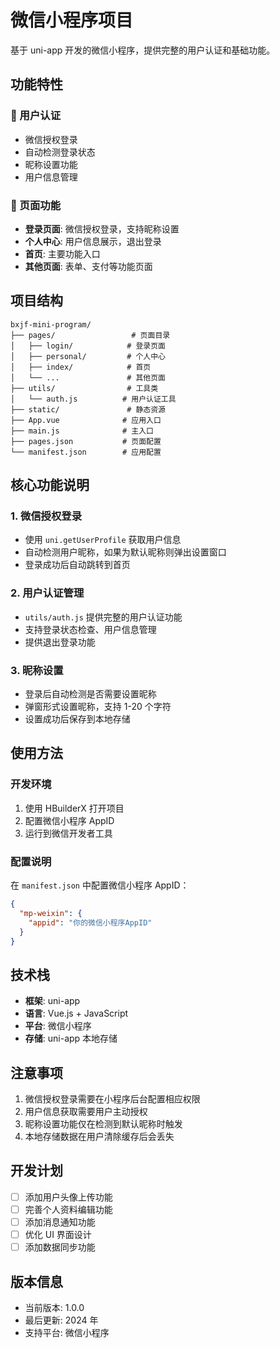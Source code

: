 # 微信小程序项目

基于 uni-app 开发的微信小程序，提供完整的用户认证和基础功能。

## 功能特性

### 🔐 用户认证

- 微信授权登录
- 自动检测登录状态
- 昵称设置功能
- 用户信息管理

### 📱 页面功能

- **登录页面**: 微信授权登录，支持昵称设置
- **个人中心**: 用户信息展示，退出登录
- **首页**: 主要功能入口
- **其他页面**: 表单、支付等功能页面

## 项目结构

```
bxjf-mini-program/
├── pages/                 # 页面目录
│   ├── login/            # 登录页面
│   ├── personal/         # 个人中心
│   ├── index/            # 首页
│   └── ...               # 其他页面
├── utils/                # 工具类
│   └── auth.js          # 用户认证工具
├── static/               # 静态资源
├── App.vue              # 应用入口
├── main.js              # 主入口
├── pages.json           # 页面配置
└── manifest.json        # 应用配置
```

## 核心功能说明

### 1. 微信授权登录

- 使用 `uni.getUserProfile` 获取用户信息
- 自动检测用户昵称，如果为默认昵称则弹出设置窗口
- 登录成功后自动跳转到首页

### 2. 用户认证管理

- `utils/auth.js` 提供完整的用户认证功能
- 支持登录状态检查、用户信息管理
- 提供退出登录功能

### 3. 昵称设置

- 登录后自动检测是否需要设置昵称
- 弹窗形式设置昵称，支持 1-20 个字符
- 设置成功后保存到本地存储

## 使用方法

### 开发环境

1. 使用 HBuilderX 打开项目
2. 配置微信小程序 AppID
3. 运行到微信开发者工具

### 配置说明

在 `manifest.json` 中配置微信小程序 AppID：

```json
{
  "mp-weixin": {
    "appid": "你的微信小程序AppID"
  }
}
```

## 技术栈

- **框架**: uni-app
- **语言**: Vue.js + JavaScript
- **平台**: 微信小程序
- **存储**: uni-app 本地存储

## 注意事项

1. 微信授权登录需要在小程序后台配置相应权限
2. 用户信息获取需要用户主动授权
3. 昵称设置功能仅在检测到默认昵称时触发
4. 本地存储数据在用户清除缓存后会丢失

## 开发计划

- [ ] 添加用户头像上传功能
- [ ] 完善个人资料编辑功能
- [ ] 添加消息通知功能
- [ ] 优化 UI 界面设计
- [ ] 添加数据同步功能

## 版本信息

- 当前版本: 1.0.0
- 最后更新: 2024 年
- 支持平台: 微信小程序
